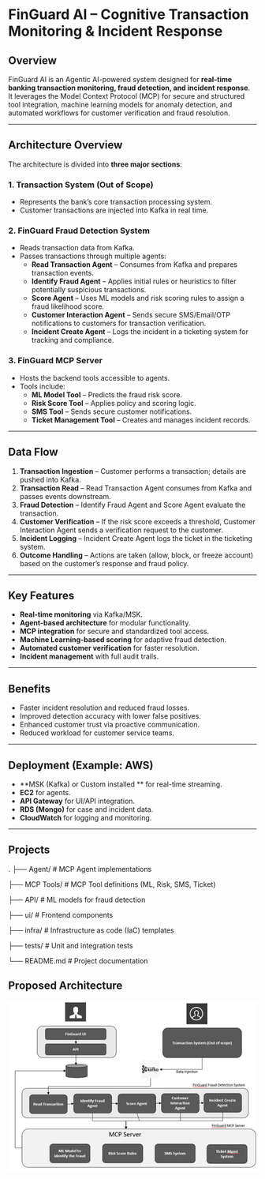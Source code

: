 ﻿# FinGuard AI – Cognitive Transaction Monitoring & Incident Response

## Overview
FinGuard AI is an Agentic AI-powered system designed for **real-time banking transaction monitoring, fraud detection, and incident response**.  
It leverages the Model Context Protocol (MCP) for secure and structured tool integration, machine learning models for anomaly detection, and automated workflows for customer verification and fraud resolution.

---

## Architecture Overview
The architecture is divided into **three major sections**:

### 1. Transaction System (Out of Scope)
- Represents the bank’s core transaction processing system.
- Customer transactions are injected into Kafka in real time.

### 2. FinGuard Fraud Detection System
- Reads transaction data from Kafka.
- Passes transactions through multiple agents:
  - **Read Transaction Agent** – Consumes from Kafka and prepares transaction events.
  - **Identify Fraud Agent** – Applies initial rules or heuristics to filter potentially suspicious transactions.
  - **Score Agent** – Uses ML models and risk scoring rules to assign a fraud likelihood score.
  - **Customer Interaction Agent** – Sends secure SMS/Email/OTP notifications to customers for transaction verification.
  - **Incident Create Agent** – Logs the incident in a ticketing system for tracking and compliance.

### 3. FinGuard MCP Server
- Hosts the backend tools accessible to agents.
- Tools include:
  - **ML Model Tool** – Predicts the fraud risk score.
  - **Risk Score Tool** – Applies policy and scoring logic.
  - **SMS Tool** – Sends secure customer notifications.
  - **Ticket Management Tool** – Creates and manages incident records.

---

## Data Flow
1. **Transaction Ingestion** – Customer performs a transaction; details are pushed into Kafka.
2. **Transaction Read** – Read Transaction Agent consumes from Kafka and passes events downstream.
3. **Fraud Detection** – Identify Fraud Agent and Score Agent evaluate the transaction.
4. **Customer Verification** – If the risk score exceeds a threshold, Customer Interaction Agent sends a verification request to the customer.
5. **Incident Logging** – Incident Create Agent logs the ticket in the ticketing system.
6. **Outcome Handling** – Actions are taken (allow, block, or freeze account) based on the customer’s response and fraud policy.

---

## Key Features
- **Real-time monitoring** via Kafka/MSK.
- **Agent-based architecture** for modular functionality.
- **MCP integration** for secure and standardized tool access.
- **Machine Learning-based scoring** for adaptive fraud detection.
- **Automated customer verification** for faster resolution.
- **Incident management** with full audit trails.

---

## Benefits
- Faster incident resolution and reduced fraud losses.
- Improved detection accuracy with lower false positives.
- Enhanced customer trust via proactive communication.
- Reduced workload for customer service teams.

---

## Deployment (Example: AWS)
- **MSK  (Kafka) or Custom installed ** for real-time streaming.
- **EC2** for agents.
- **API Gateway** for UI/API integration.
- **RDS (Mongo)** for case and incident data.
- **CloudWatch** for logging and monitoring.

---

## Projects
 
 
.
├── Agent/ # MCP Agent implementations

├── MCP Tools/ # MCP Tool definitions (ML, Risk, SMS, Ticket)

├── API/ # ML models for fraud detection

├── ui/ # Frontend components

├── infra/ # Infrastructure as code (IaC) templates

├── tests/ # Unit and integration tests

└── README.md # Project documentation 


## Proposed Architecture
![Architecture](Architecture.png)


